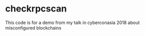 # checkrpcscan
This code is for a demo from my talk in cyberconasia 2018 about misconfigured blockchains
